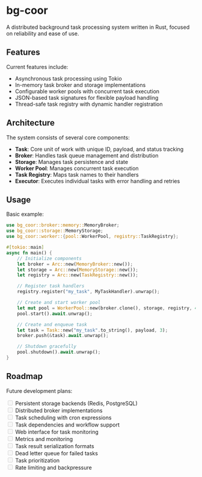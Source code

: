 # bg-coor
A distributed background task processing system written in Rust, focused on reliability and ease of use.

## Features

Current features include:

- Asynchronous task processing using Tokio
- In-memory task broker and storage implementations
- Configurable worker pools with concurrent task execution
- JSON-based task signatures for flexible payload handling
- Thread-safe task registry with dynamic handler registration

## Architecture

The system consists of several core components:

- **Task**: Core unit of work with unique ID, payload, and status tracking
- **Broker**: Handles task queue management and distribution
- **Storage**: Manages task persistence and state
- **Worker Pool**: Manages concurrent task execution
- **Task Registry**: Maps task names to their handlers
- **Executor**: Executes individual tasks with error handling and retries

## Usage

Basic example:

```rust
use bg_coor::broker::memory::MemoryBroker;
use bg_coor::storage::MemoryStorage;
use bg_coor::worker::{pool::WorkerPool, registry::TaskRegistry};

#[tokio::main]
async fn main() {
    // Initialize components
    let broker = Arc::new(MemoryBroker::new());
    let storage = Arc::new(MemoryStorage::new());
    let registry = Arc::new(TaskRegistry::new());

    // Register task handlers
    registry.register("my_task", MyTaskHandler).unwrap();

    // Create and start worker pool
    let mut pool = WorkerPool::new(broker.clone(), storage, registry, 4);
    pool.start().await.unwrap();

    // Create and enqueue task
    let task = Task::new("my_task".to_string(), payload, 3);
    broker.push(&task).await.unwrap();

    // Shutdown gracefully
    pool.shutdown().await.unwrap();
}
```
## Roadmap
Future development plans:

<input disabled="" type="checkbox"> Persistent storage backends (Redis, PostgreSQL) </br>
<input disabled="" type="checkbox"> Distributed broker implementations</br>
<input disabled="" type="checkbox"> Task scheduling with cron expressions</br>
<input disabled="" type="checkbox"> Task dependencies and workflow support</br>
<input disabled="" type="checkbox"> Web interface for task monitoring</br>
<input disabled="" type="checkbox"> Metrics and monitoring</br>
<input disabled="" type="checkbox"> Task result serialization formats</br>
<input disabled="" type="checkbox"> Dead letter queue for failed tasks</br>
<input disabled="" type="checkbox"> Task prioritization</br>
<input disabled="" type="checkbox"> Rate limiting and backpressure</br>